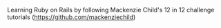 Learning Ruby on Rails by following Mackenzie Child's 12 in 12 challenge tutorials (https://github.com/mackenziechild)
